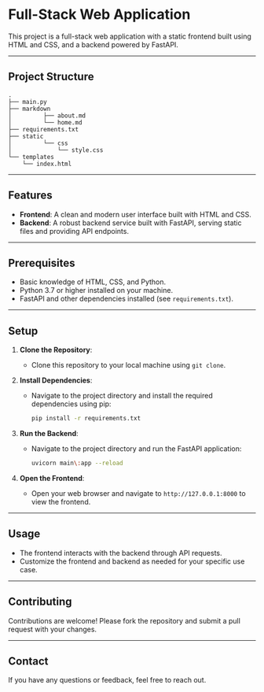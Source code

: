 # Full-Stack Web Application

This project is a full-stack web application with a static frontend built using HTML and CSS, and a backend powered by FastAPI.

---
## Project Structure

```
.
├── main.py
├── markdown
│         ├── about.md
│         └── home.md
├── requirements.txt
├── static
│         └── css
│             └── style.css
└── templates
    └── index.html
```
---
## Features

- **Frontend**: A clean and modern user interface built with HTML and CSS.
- **Backend**: A robust backend service built with FastAPI, serving static files and providing API endpoints.
---
## Prerequisites

- Basic knowledge of HTML, CSS, and Python.
- Python 3.7 or higher installed on your machine.
- FastAPI and other dependencies installed (see `requirements.txt`).
---
## Setup

1. **Clone the Repository**:
    - Clone this repository to your local machine using `git clone`.

2. **Install Dependencies**:
    - Navigate to the project directory and install the required dependencies using pip:
      ```bash
      pip install -r requirements.txt
      ```

3. **Run the Backend**:
    - Navigate to the project directory and run the FastAPI application:
      ```bash
      uvicorn main\:app --reload
      ```

4. **Open the Frontend**:
    - Open your web browser and navigate to `http://127.0.0.1:8000` to view the frontend.
---
## Usage

- The frontend interacts with the backend through API requests.
- Customize the frontend and backend as needed for your specific use case.
---
## Contributing

Contributions are welcome! Please fork the repository and submit a pull request with your changes.

---
## Contact

If you have any questions or feedback, feel free to reach out.
